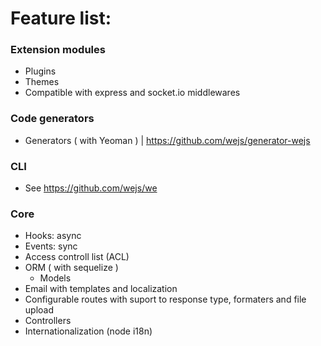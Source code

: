 # Feature list:

### Extension modules

- Plugins
- Themes
- Compatible with express and socket.io middlewares

### Code generators

- Generators ( with Yeoman ) | https://github.com/wejs/generator-wejs

### CLI

- See https://github.com/wejs/we

### Core

- Hooks: async
- Events: sync
- Access controll list (ACL)
- ORM ( with sequelize )
  - Models
- Email with templates and localization
- Configurable routes with suport to response type, formaters and file upload
- Controllers
- Internationalization (node i18n)


